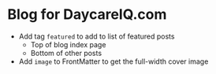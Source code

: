 Blog for DaycareIQ.com
======================

- Add tag `featured` to add to list of featured posts
    + Top of blog index page
    + Bottom of other posts
- Add `image` to FrontMatter to get the full-width cover image
